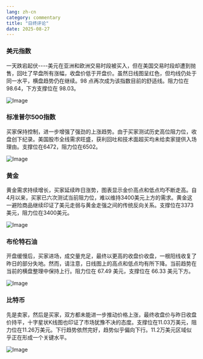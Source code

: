 ```yaml
---
lang: zh-cn
category: commentary
title: "日终评论"
date: 2025-08-27
---
```


### 美元指数

一天跌宕起伏----美元在亚洲和欧洲交易时段被买入，但在美国交易时段却遭到抛售，回吐了早盘所有涨幅，收盘价低于开盘价。虽然日线图呈红色，但均线仍处于同一水平，横盘趋势仍在继续。98 点再次成为该指数目前的舒适线。阻力位在 98.64，下方支撑位在 98.03。

![Image](https://markleighedu.github.io/img/Aug-2025/27-Aug-2025/usdindex.jpg)

### 标准普尔500指数

买家保持控制，进一步增强了强劲的上涨趋势。由于买家测试历史高位阻力位，收盘创下纪录。美国股市全线需求旺盛，获利回吐和技术面超买均未给卖家提供入场理由。支撑位在6472，阻力位在6502。

![Image](https://markleighedu.github.io/img/Aug-2025/27-Aug-2025/sp500.jpg)

### 黄金

黄金需求持续增长，买家延续昨日涨势，图表显示金价高点和低点均不断走高。自4月以来，买家已六次测试当前阻力位，难以维持3400美元上方的需求。黄金这一避险商品继续印证了美元走弱与黄金走强之间的传统反向关系。支撑位在3373美元，阻力位在3400美元。

![Image](https://markleighedu.github.io/img/Aug-2025/27-Aug-2025/gold.jpg)

### 布伦特石油

开盘缓慢后，买家进场，成交量充足，最终以更高的收盘价收盘，一根阳线收复了昨日的部分失地。然而，请注意，日线图上的高点和低点均有所下降。当前趋势在当前的横盘整理中保持上行。阻力位在 67.49 美元，支撑位在 66.33 美元下方。

![Image](https://markleighedu.github.io/img/Aug-2025/27-Aug-2025/brentoil.jpg)

### 比特币

先是卖家，然后是买家，双方都未能进一步推动价格上涨，最终收盘价与昨日收盘价持平，十字星状K线图也印证了市场犹豫不决的态度。支撑位在11.03万美元，阻力位在11.26万美元。下行趋势依然完好，趋势似乎偏向下行。11.2万美元区域似乎正在形成一个关键水平。

![Image](https://markleighedu.github.io/img/Aug-2025/27-Aug-2025/bitcoin.jpg)

